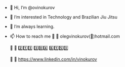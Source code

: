 - 👋 Hi, I’m @ovinokurov
- 👀 I’m interested in Technology and Brazilian Jiu Jitsu
- 🌱 I’m always learning. 
- 📫 How to reach me 
  📍 📩 olegvinokurov(📧)hotmail.com
  
  📍 📳 2️⃣1️⃣3️⃣ 3️⃣0️⃣4️⃣ 6️⃣1️⃣5️⃣3️⃣
  
  📍 🔗 https://www.linkedin.com/in/vinokurov
  
  

<!---
ovinokurov/ovinokurov is a ✨ special ✨ repository because its `README.md` (this file) appears on your GitHub profile.
You can click the Preview link to take a look at your changes.
--->
